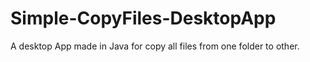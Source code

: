 # Simple-CopyFiles-DesktopApp
A desktop App made in Java for copy all files from one folder to other.
